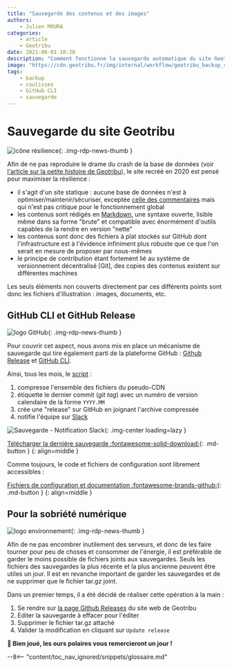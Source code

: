 ```yaml
---
title: "Sauvegarde des contenus et des images"
authors:
    - Julien MOURA
categories:
    - article
    - Geotribu
date: 2021-06-01 10:20
description: "Comment fonctionne la sauvegarde automatique du site Geotribu."
image: "https://cdn.geotribu.fr/img/internal/workflow/geotribu_backup_result_github_release.png"
tags:
    - backup
    - coulisses
    - GitHub CLI
    - sauvegarde
---
```


# Sauvegarde du site Geotribu

![icône résilience](https://cdn.geotribu.fr/img/logos-icones/divers/resilience.png "icône résilience"){: .img-rdp-news-thumb }

Afin de ne pas reproduire le drame du crash de la base de données (voir [l'article sur la petite histoire de Geotribu](/articles/2020/2020-08-31_geotribu_histoire/)), le site recréé en 2020 est pensé pour maximiser la résilience :

- il s'agit d'un site statique : aucune base de données n'est à optimiser/maintenir/sécuriser, exceptée [celle des commentaires](/articles/2021/2021-05-14_commentaires_migration_disqus_isso/) mais qui n'est pas critique pour le fonctionnement global
- les contenus sont rédigés en [Markdown](/contribuer/guides/markdown_basics/), une syntaxe ouverte, lisible même dans sa forme "brute" et compatible avec énormément d'outils capables de la rendre en version "nette"
- les contenus sont donc des fichiers à plat stockés sur GitHub dont l'infrastructure est à l'évidence infiniment plus robuste que ce que l'on serait en mesure de proposer par nous-mêmes
- le principe de contribution étant fortement lié au système de versionnement décentralisé [Git], des copies des contenus existent sur différentes machines

Les seuls éléments non couverts directement par ces différents points sont donc les fichiers d'illustration : images, documents, etc.

## GitHub CLI et GitHub Release

![logo GitHub](https://cdn.geotribu.fr/img/logos-icones/entreprises_association/github.png "logo GitHub"){: .img-rdp-news-thumb }

Pour couvrir cet aspect, nous avons mis en place un mécanisme de sauvegarde qui tire également parti de la plateforme GitHub : [Github Release](https://docs.github.com/en/github/administering-a-repository/releasing-projects-on-github) et [GitHub CLI](https://cli.github.com/).

Ainsi, tous les mois, le [script](https://github.com/geotribu/minimalist-cdn/blob/master/backup.sh) :

1. compresse l'ensemble des fichiers du pseudo-CDN
2. étiquette le dernier commit (*git tag*) avec un numéro de version calendaire de la forme `YYYY.MM`
3. crée une "release" sur GitHub en joignant l'archive compressée
4. notifie l'équipe sur [Slack](https://geotribu.slack.com/archives/CU9Q1B1FT)

![Sauvegarde - Notification Slack](https://cdn.geotribu.fr/img/internal/workflow/slack_geotribot_backup_notification.png "Sauvegarde - Notification Slack"){: .img-center loading=lazy }

[Télécharger la dernière sauvegarde :fontawesome-solid-download:](https://github.com/geotribu/website/releases/latest/){: .md-button }
{: align=middle }

Comme toujours, le code et fichiers de configuration sont librement accessibles :

[Fichiers de configuration et documentation :fontawesome-brands-github:](https://github.com/geotribu/minimalist-cdn/){: .md-button }
{: align=middle }

## Pour la sobriété numérique

![logo environnement](https://cdn.geotribu.fr/img/logos-icones/divers/environnement.png "logo environnement"){: .img-rdp-news-thumb }

Afin de ne pas encombrer inutilement des serveurs, et donc de les faire tourner pour peu de choses et consommer de l'énergie, il est préférable de garder le moins possible de fichiers joints aux sauvegardes. Seuls les fichiers des sauvegardes la plus récente et la plus ancienne peuvent être utiles un jour. Il est en revanche important de garder les sauvegardes et de ne supprimer que le fichier tar.gz joint.

Dans un premier temps, il a été décidé de réaliser cette opération à la main :

1. Se rendre sur [la page Github Releases](https://github.com/geotribu/website/releases) du site web de Geotribu
2. Editer la sauvegarde à effacer pour l'éditer
3. Supprimer le fichier tar.gz attaché
4. Valider la modification en cliquant sur `Update release`

**:bear: Bien joué, les ours polaires vous remercieront un jour !**

<!-- Intègre le glossaire centralisé -->
--8<-- "content/toc_nav_ignored/snippets/glossaire.md"
